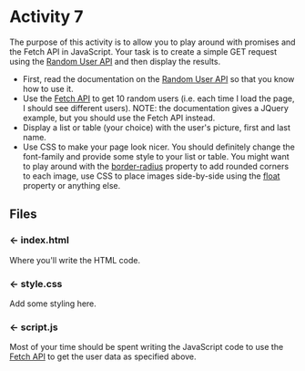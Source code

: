Activity 7
=================

The purpose of this activity is to allow you to play around with promises and the Fetch API in JavaScript. Your task is to create a simple GET request using the [Random User API](https://randomuser.me/) and then display the results.
* First, read the documentation on the [Random User API](https://randomuser.me/documentation) so that you know how to use it.
* Use the [Fetch API](https://developer.mozilla.org/en-US/docs/Web/API/Fetch_API) to get 10 random users (i.e. each time I load the page, I should see different users). NOTE: the documentation gives a JQuery example, but you should use the Fetch API instead.
* Display a list or table (your choice) with the user's picture, first and last name.
* Use CSS to make your page look nicer. You should definitely change the font-family and provide some style to your list or table. You might want to play around with the [border-radius](https://www.w3schools.com/howto/howto_css_rounded_images.asp) property to add rounded corners to each image, use CSS to place images side-by-side using the [float](https://www.w3schools.com/howto/howto_css_images_side_by_side.asp) property or anything else.  

Files
------------

### ← index.html

Where you'll write the HTML code.

### ← style.css

Add some styling here.

### ← script.js

Most of your time should be spent writing the JavaScript code to use the [Fetch API](https://developer.mozilla.org/en-US/docs/Web/API/Fetch_API) to get the user data as specified above.

